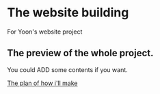 # The website building

For Yoon's website project

## The preview of the whole project.

You could ADD some contents if you want.

[The plan of how i'll make](https://github.com/rroqlcka/my_own_website#:~:text=5%20minutes%20ago-,Surf_website.pptx,-This%20is%20preview)
